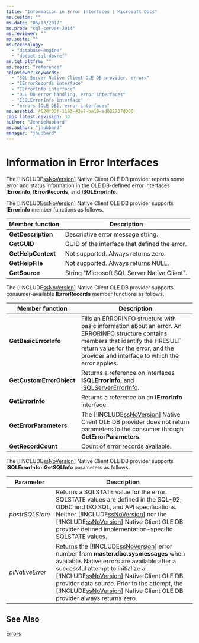 ```yaml
---
title: "Information in Error Interfaces | Microsoft Docs"
ms.custom: ""
ms.date: "06/13/2017"
ms.prod: "sql-server-2014"
ms.reviewer: ""
ms.suite: ""
ms.technology: 
  - "database-engine"
  - "docset-sql-devref"
ms.tgt_pltfrm: ""
ms.topic: "reference"
helpviewer_keywords: 
  - "SQL Server Native Client OLE DB provider, errors"
  - "IErrorRecords interface"
  - "IErrorInfo interface"
  - "OLE DB error handling, error interfaces"
  - "ISQLErrorInfo interface"
  - "errors [OLE DB], error interfaces"
ms.assetid: 4620f03f-1193-43e7-ba19-ad022737d300
caps.latest.revision: 30
author: "JennieHubbard"
ms.author: "jhubbard"
manager: "jhubbard"
---
```

# Information in Error Interfaces
  The [!INCLUDE[ssNoVersion](../../includes/ssnoversion-md.md)] Native Client OLE DB provider reports some error and status information in the OLE DB-defined error interfaces **IErrorInfo**, **IErrorRecords**, and **ISQLErrorInfo**.  
  
 The [!INCLUDE[ssNoVersion](../../includes/ssnoversion-md.md)] Native Client OLE DB provider supports **IErrorInfo** member functions as follows.  
  
|Member function|Description|  
|---------------------|-----------------|  
|**GetDescription**|Descriptive error message string.|  
|**GetGUID**|GUID of the interface that defined the error.|  
|**GetHelpContext**|Not supported. Always returns zero.|  
|**GetHelpFile**|Not supported. Always returns NULL.|  
|**GetSource**|String "Microsoft SQL Server Native Client".|  
  
 The [!INCLUDE[ssNoVersion](../../includes/ssnoversion-md.md)] Native Client OLE DB provider supports consumer-available **IErrorRecords** member functions as follows.  
  
|Member function|Description|  
|---------------------|-----------------|  
|**GetBasicErrorInfo**|Fills an ERRORINFO structure with basic information about an error. An ERRORINFO structure contains members that identify the HRESULT return value for the error, and the provider and interface to which the error applies.|  
|**GetCustomErrorObject**|Returns a reference on interfaces **ISQLErrorInfo,** and [ISQLServerErrorInfo](../../database-engine/dev-guide/isqlservererrorinfo-ole-db.md).|  
|**GetErrorInfo**|Returns a reference on an **IErrorInfo** interface.|  
|**GetErrorParameters**|The [!INCLUDE[ssNoVersion](../../includes/ssnoversion-md.md)] Native Client OLE DB provider does not return parameters to the consumer through **GetErrorParameters**.|  
|**GetRecordCount**|Count of error records available.|  
  
 The [!INCLUDE[ssNoVersion](../../includes/ssnoversion-md.md)] Native Client OLE DB provider supports **ISQLErrorInfo::GetSQLInfo** parameters as follows.  
  
|Parameter|Description|  
|---------------|-----------------|  
|*pbstrSQLState*|Returns a SQLSTATE value for the error. SQLSTATE values are defined in the SQL-92, ODBC and ISO SQL, and API specifications. Neither [!INCLUDE[ssNoVersion](../../includes/ssnoversion-md.md)] nor the [!INCLUDE[ssNoVersion](../../includes/ssnoversion-md.md)] Native Client OLE DB provider defined implementation-specific SQLSTATE values.|  
|*plNativeError*|Returns the [!INCLUDE[ssNoVersion](../../includes/ssnoversion-md.md)] error number from **master.dbo.sysmessages** when available. Native errors are available after a successful attempt to initialize a [!INCLUDE[ssNoVersion](../../includes/ssnoversion-md.md)] Native Client OLE DB provider data source. Prior to the attempt, the [!INCLUDE[ssNoVersion](../../includes/ssnoversion-md.md)] Native Client OLE DB provider always returns zero.|  
  
## See Also  
 [Errors](../../database-engine/errors.md)  
  
  